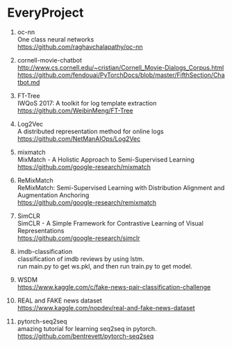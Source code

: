 # EveryProject

1. oc-nn   
    One class neural networks  
    https://github.com/raghavchalapathy/oc-nn  
    
2. cornell-movie-chatbot  
    http://www.cs.cornell.edu/~cristian/Cornell_Movie-Dialogs_Corpus.html   
    https://github.com/fendouai/PyTorchDocs/blob/master/FifthSection/Chatbot.md
    
3. FT-Tree  
    IWQoS 2017: A toolkit for log template extraction  
    https://github.com/WeibinMeng/FT-Tree  

4. Log2Vec  
    A distributed representation method for online logs  
    https://github.com/NetManAIOps/Log2Vec
        
5. mixmatch  
    MixMatch - A Holistic Approach to Semi-Supervised Learning
    https://github.com/google-research/mixmatch

6. ReMixMatch  
    ReMixMatch: Semi-Supervised Learning with Distribution Alignment and Augmentation Anchoring  
    https://github.com/google-research/remixmatch

7. SimCLR  
    SimCLR - A Simple Framework for Contrastive Learning of Visual Representations  
    https://github.com/google-research/simclr

8. imdb-classification  
    classification of imdb reviews by using lstm.  
    run main.py to get ws.pkl, and then run train.py to get model.

9. WSDM  
    https://www.kaggle.com/c/fake-news-pair-classification-challenge

10. REAL and FAKE news dataset  
    https://www.kaggle.com/nopdev/real-and-fake-news-dataset
    
11. pytorch-seq2seq  
    amazing tutorial for learning seq2seq in pytorch.  
    https://github.com/bentrevett/pytorch-seq2seq




